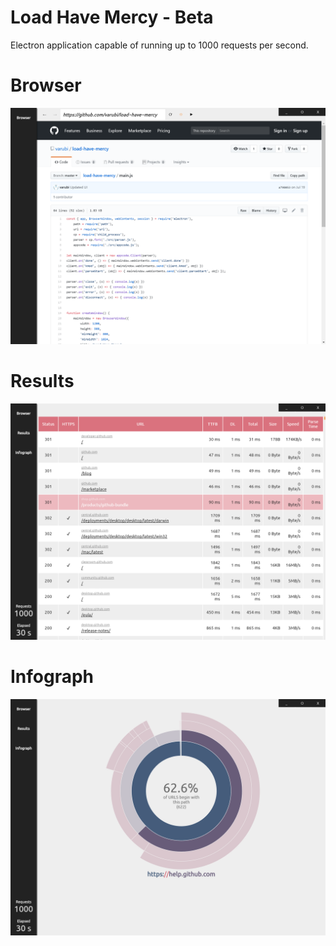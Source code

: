 # Load Have Mercy - Beta
Electron application capable of running up to 1000 requests per second.
# Browser
![Browser](docs/images/screenshot-browser.png)
# Results
![Results](docs/images/screenshot-results.png)
# Infograph
![Infograph](docs/images/screenshot-infograph.png)
